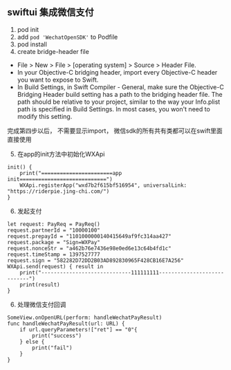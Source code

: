 ## swiftui 集成微信支付

1. pod init
2. add `pod 'WechatOpenSDK'` to Podfile
3. pod install
4. create bridge-header file
* File > New > File > [operating system] > Source > Header File.
* In your Objective-C bridging header, import every Objective-C header you want to expose to Swift.
* In Build Settings, in Swift Compiler - General, make sure the Objective-C Bridging Header build setting has a path to the bridging header file. The path should be relative to your project, similar to the way your Info.plist path is specified in Build Settings. In most cases, you won't need to modify this setting.

完成第四步以后， 不需要显示import， 微信sdk的所有共有类都可以在swift里面直接使用

5. 在app的init方法中初始化WXApi
```
init() {
    print("=======================app init============================")
    WXApi.registerApp("wxd7b2f615bf516954", universalLink: "https://riderpie.jing-chi.com/")
}
```
6. 发起支付
```
let request: PayReq = PayReq()
request.partnerId = "10000100"
request.prepayId = "1101000000140415649af9fc314aa427"
request.package = "Sign=WXPay"
request.nonceStr = "a462b76e7436e98e0ed6e13c64b4fd1c"
request.timeStamp = 1397527777
request.sign = "582282D72DD2B03AD892830965F428CB16E7A256"
WXApi.send(request) { result in
    print("-----------------------------111111111----------------------------")
    print(result)
}
```

6. 处理微信支付回调
```
SomeView.onOpenURL(perform: handleWechatPayResult)
func handleWechatPayResult(url: URL) {
    if url.queryParameters!["ret"] == "0"{
        print("success")
    } else {
        print("fail")
    }
}
```

